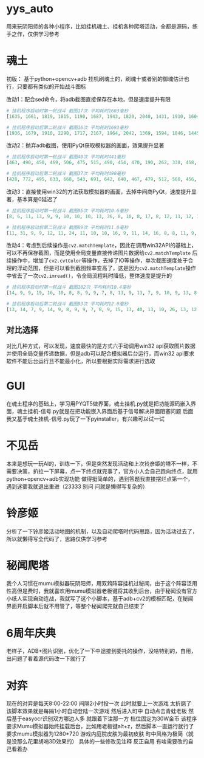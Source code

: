 # yys_auto
用来玩阴阳师的各种小程序，比如挂机魂土、挂机各种爬塔活动，全都是源码，练手之作，仅供学习参考
# 魂土
初版：
基于python+opencv+adb 挂机刷魂土的，刷魂十或者别的御魂估计也行，只要都有类似的开始战斗图标

改动1：配合sed命令，将adb截图直接保存在本地，但是速度提升有限
```python
# 挂机程序启动时第一轮战斗 截图17次 平均耗时1603毫秒
[1635, 1661, 1819, 1815, 1190, 1687, 1943, 1820, 2040, 1431, 1910, 1604, 1207, 1433, 1258, 1431, 1368]

# 挂机程序启动后第二轮战斗 截图16次 平均耗时1693毫秒
[1936, 1679, 1910, 2290, 1717, 2167, 1964, 2042, 1369, 1594, 1846, 1445, 1324, 1348, 1321, 1144]

```
改动2：抛弃adb截图，使用PyQt获取模拟器的画面，效果提升显著
```python
# 挂机程序启动时第一轮战斗 截图40次 平均耗时441毫秒
[463, 490, 450, 469, 506, 475, 515, 490, 454, 470, 190, 262, 338, 458, 473, 507, 474, 501, 433, 474, 397, 504, 490, 287, 394, 443, 508, 580, 456, 481, 268, 372, 373, 500, 392, 502, 551, 471, 367, 448]

# 挂机程序启动后第二轮战斗 截图37次 平均耗时490毫秒
[428, 772, 495, 633, 668, 543, 691, 642, 640, 467, 479, 512, 560, 456, 504, 647, 432, 459, 484, 267, 242, 372, 453, 486, 524, 422, 476, 308, 348, 403, 627, 498, 474, 492, 429, 444, 388]

```

改动3：直接使用win32的方法获取模拟器的画面，去掉中间商PyQt，速度提升显著，基本算是0延迟了
```python
# 挂机程序启动时第一轮战斗 截图95次 平均耗时10.6毫秒
[8, 6, 11, 13, 9, 9, 10, 10, 10, 13, 36, 8, 10, 8, 17, 8, 12, 11, 12, 11, 8, 11, 9, 8, 8, 17, 7, 9, 10, 8, 9, 10, 10, 11, 16, 17, 9, 13, 10, 8, 9, 11, 11, 15, 17, 8, 10, 8, 9, 9, 10, 10, 10, 11, 8, 9, 12, 13, 10, 10, 10, 20, 10, 9, 8, 9, 9, 9, 17, 10, 10, 18, 10, 10, 9, 10, 9, 10, 9, 10, 14, 10, 7, 9, 8, 10, 8, 8, 11, 8, 9, 10, 8, 11, 11]

# 挂机程序启动后第二轮战斗 截图89次 平均耗时11.0毫秒
[11, 31, 9, 9, 12, 11, 24, 11, 10, 10, 16, 9, 11, 14, 16, 8, 8, 11, 9, 9, 9, 9, 11, 14, 13, 12, 10, 8, 8, 8, 10, 14, 11, 11, 12, 10, 9, 8, 11, 10, 8, 19, 9, 9, 10, 10, 12, 9, 14, 9, 13, 11, 17, 14, 13, 11, 10, 10, 9, 8, 12, 12, 9, 10, 8, 11, 17, 8, 10, 9, 10, 9, 9, 8, 9, 8, 11, 10, 11, 8, 12, 10, 7, 8, 12, 8, 10, 23, 10]

```

改动4：考虑到后续操作是`cv2.matchTemplate`，因此在调用win32API的基础上，可以不再保存截图，而是使用全局变量直接传递图片数据给`cv2.matchTemplate`
后续操作中，增加了`cv2.cvtColor`等操作，去掉了IO等操作，单次截图速度处于合理的浮动范围，但是可以看到截图频率变高了，这是因为`cv2.matchTemplate`操作中省去了一次`cv2.imread()`，令全局流程耗时降低，整体速度是提升的
```python
# 挂机程序启动时第一轮战斗 截图102次 平均耗时10.4毫秒
[14, 9, 9, 19, 16, 10, 8, 8, 9, 9, 7, 8, 13, 9, 13, 7, 9, 10, 9, 13, 8, 9, 8, 10, 9, 10, 9, 10, 10, 8, 9, 9, 13, 9, 14, 8, 11, 10, 8, 9, 10, 7, 11, 9, 14, 9, 10, 10, 11, 9, 17, 9, 10, 10, 11, 11, 12, 10, 8, 9, 16, 16, 13, 22, 9, 9, 13, 10, 9, 11, 13, 10, 14, 13, 11, 9, 10, 11, 11, 11, 12, 9, 9, 9, 8, 11, 9, 9, 9, 9, 8, 12, 8, 12, 10, 8, 10, 11, 11, 10, 9, 10]

# 挂机程序启动后第二轮战斗 截图93次 平均耗时12.0毫秒
[13, 14, 7, 9, 14, 9, 8, 9, 9, 7, 8, 9, 15, 13, 40, 13, 10, 26, 13, 12, 14, 14, 13, 10, 20, 14, 10, 10, 11, 12, 15, 13, 9, 11, 8, 13, 9, 18, 13, 11, 13, 23, 14, 13, 32, 13, 19, 15, 9, 11, 11, 10, 12, 16, 17, 12, 7, 9, 9, 10, 9, 11, 13, 8, 9, 8, 9, 12, 11, 10, 13, 14, 8, 10, 11, 9, 11, 10, 9, 11, 18, 14, 10, 8, 9, 11, 11, 8, 9, 9, 9, 8, 8]

```

## 对比选择
对比几种方式，可以发现，速度最快的是方式六手动调用win32 api获取图片数据并使用全局变量传递数据，但是adb可以配合模拟器后台运行，而win32 api要求软件不能后台运行且不能最小化，所以要根据实际需求进行选取

# GUI
在魂土程序的基础上，学习用PYQT5做界面，魂土挂机.py就是把功能源码嵌入界面，魂土挂机-信号.py就是在把功能嵌入界面后基于信号解决界面阻塞问题
后面我又基于魂土挂机-信号.py玩了一下pyinstaller，有兴趣可以试一试
# 不见岳
本来是想玩一玩AI的，训练一下，但是突然发现活动和上次铃彦姬的塔不一样，不需要决策，扒拉一下屏幕，点一下终点就完事了，官方小人会自己跑向终点，就用python+opencv+adb实现功能
做得挺简单的，遇到答题我直接摆烂点第一个，遇到迷雾我就退出重进（23333 别问 问就是懒得写复杂的）

# 铃彦姬
分析了一下铃彦姬活动地图的机制，以及自动爬塔时代码思路，因为活动过去了，所以就懒得写全代码了，思路仅供学习参考

# 秘闻爬塔
我个人习惯在mumu模拟器玩阴阳师，用双鸩阵容挂机过秘闻，由于这个阵容泛用性高但是费时，我就喜欢用mumu模拟器老板键将其收到后台，由于秘闻没有官方小纸人实现自动连战，我就写了这个小脚本，基于adb+cv2的模板匹配，在秘闻界面开启脚本后就不用管了，等整个秘闻爬完就自己结束了

# 6周年庆典
老样子，ADB+图片识别，优化了一下中途接到委托的操作，没啥特别的，自用，出问题了看着源代码改一下就行了

# 对弈
现在的对弈是每天8:00-22:00 间隔2小时投一次 此时就要上一次游戏 太折磨了
该脚本效果就是每隔1小时自动登陆一次游戏 然后进入町中 自动点击青蛙老板 然后基于easyocr识别双方哪边人多 就跟着下注那一方 档位固定为30W金币
该程序要求Mumu模拟器始终挂载后台，比如用老板键alt+z，然后脚本一直运行就行了
要求mumu模拟器为1280*720 游戏内庭院皮肤为最初皮肤 町中风格为极简（就是没那么花里胡哨3D效果的）
具体的一些修改见注释 反正自用 有啥需要改的自己看着办
